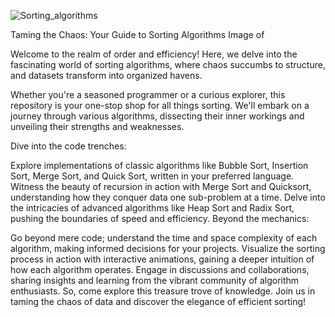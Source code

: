 
![Sorting_algorithms](https://github.com/ccbirk/sorting_algorithms/assets/141487706/d019e3b4-89a2-4f07-a7fa-cfbcf74cc265)

Taming the Chaos: Your Guide to Sorting Algorithms
Image of 

Welcome to the realm of order and efficiency! Here, we delve into the fascinating world of sorting algorithms, where chaos succumbs to structure, and datasets transform into organized havens.

Whether you're a seasoned programmer or a curious explorer, this repository is your one-stop shop for all things sorting. We'll embark on a journey through various algorithms, dissecting their inner workings and unveiling their strengths and weaknesses.

Dive into the code trenches:

Explore implementations of classic algorithms like Bubble Sort, Insertion Sort, Merge Sort, and Quick Sort, written in your preferred language.
Witness the beauty of recursion in action with Merge Sort and Quicksort, understanding how they conquer data one sub-problem at a time.
Delve into the intricacies of advanced algorithms like Heap Sort and Radix Sort, pushing the boundaries of speed and efficiency.
Beyond the mechanics:

Go beyond mere code; understand the time and space complexity of each algorithm, making informed decisions for your projects.
Visualize the sorting process in action with interactive animations, gaining a deeper intuition of how each algorithm operates.
Engage in discussions and collaborations, sharing insights and learning from the vibrant community of algorithm enthusiasts.
So, come explore this treasure trove of knowledge. Join us in taming the chaos of data and discover the elegance of efficient sorting!
